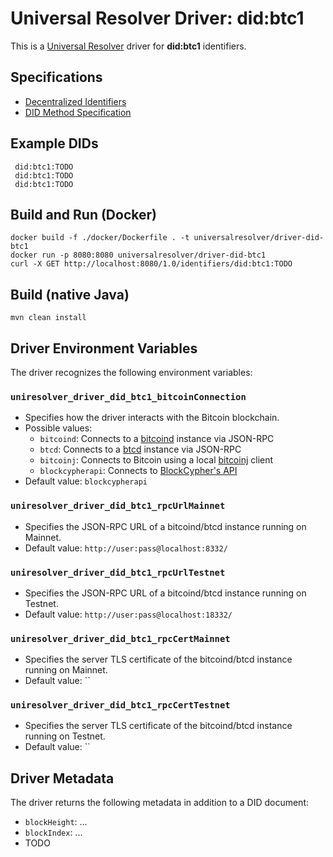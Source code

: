 # Universal Resolver Driver: did:btc1

This is a [Universal Resolver](https://github.com/decentralized-identity/universal-resolver/) driver for **did:btc1** identifiers.

## Specifications

* [Decentralized Identifiers](https://w3c.github.io/did-core/)
* [DID Method Specification](https://dcdpr.github.io/did-btc1/)


## Example DIDs

```
 did:btc1:TODO
 did:btc1:TODO
 did:btc1:TODO
```

## Build and Run (Docker)

```
docker build -f ./docker/Dockerfile . -t universalresolver/driver-did-btc1
docker run -p 8080:8080 universalresolver/driver-did-btc1
curl -X GET http://localhost:8080/1.0/identifiers/did:btc1:TODO
```

## Build (native Java)

	mvn clean install
	
## Driver Environment Variables

The driver recognizes the following environment variables:

### `uniresolver_driver_did_btc1_bitcoinConnection`

 * Specifies how the driver interacts with the Bitcoin blockchain.
 * Possible values: 
   * `bitcoind`: Connects to a [bitcoind](https://bitcoin.org/en/full-node) instance via JSON-RPC
   * `btcd`: Connects to a [btcd](https://github.com/btcsuite/btcd) instance via JSON-RPC
   * `bitcoinj`: Connects to Bitcoin using a local [bitcoinj](https://bitcoinj.github.io/) client
   * `blockcypherapi`: Connects to [BlockCypher's API](https://www.blockcypher.com/dev/bitcoin/)
 * Default value: `blockcypherapi`

### `uniresolver_driver_did_btc1_rpcUrlMainnet`

 * Specifies the JSON-RPC URL of a bitcoind/btcd instance running on Mainnet.
 * Default value: `http://user:pass@localhost:8332/`

### `uniresolver_driver_did_btc1_rpcUrlTestnet`

 * Specifies the JSON-RPC URL of a bitcoind/btcd instance running on Testnet.
 * Default value: `http://user:pass@localhost:18332/`

### `uniresolver_driver_did_btc1_rpcCertMainnet`

 * Specifies the server TLS certificate of the bitcoind/btcd instance running on Mainnet.
 * Default value: ``

### `uniresolver_driver_did_btc1_rpcCertTestnet`

 * Specifies the server TLS certificate of the bitcoind/btcd instance running on Testnet.
 * Default value: ``

## Driver Metadata

The driver returns the following metadata in addition to a DID document:

* `blockHeight`: ...
* `blockIndex`: ...
* TODO
